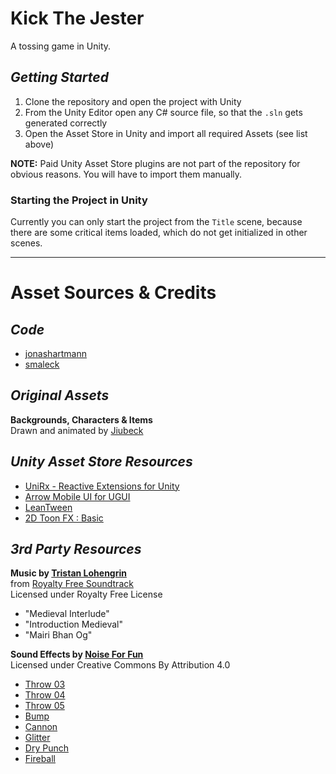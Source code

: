 # **Kick The Jester**

A tossing game in Unity.

## *Getting Started*
1. Clone the repository and open the project with Unity
2. From the Unity Editor open any C# source file, so that the `.sln` gets generated correctly
3. Open the Asset Store in Unity and import all required Assets (see list above)

**NOTE:** Paid Unity Asset Store plugins are not part of the repository for obvious reasons. You will have to import them manually.

### Starting the Project in Unity
Currently you can only start the project from the `Title` scene, because there are some critical items loaded, which do not get initialized in other scenes.

- - - -
# **Asset Sources & Credits**

## *Code*
* [jonashartmann](https://github.com/jonashartmann)
* [smaleck](https://github.com/SMaleck)


## *Original Assets*

**Backgrounds, Characters & Items**\
Drawn and animated by [Jiubeck](https://jiubeck.deviantart.com/)


## *Unity Asset Store Resources*
* [UniRx - Reactive Extensions for Unity](https://assetstore.unity.com/packages/tools/unirx-reactive-extensions-for-unity-17276)
* [Arrow Mobile UI for UGUI](https://assetstore.unity.com/packages/2d/gui/arrow-mobile-ui-for-ugui-64369)
* [LeanTween](https://assetstore.unity.com/packages/tools/animation/leantween-3595)
* [2D Toon FX : Basic](https://assetstore.unity.com/packages/vfx/particles/2d-toon-fx-basic-116228)


## *3rd Party Resources*

**Music by [Tristan Lohengrin](https://www.tristanlohengrin.fr/)**\
from [Royalty Free Soundtrack](https://tristanlohengrin.bandcamp.com/album/free-soundtrack)\
Licensed under Royalty Free License
* "Medieval Interlude"
* "Introduction Medieval"
* "Mairi Bhan Og"

**Sound Effects by [Noise For Fun](http://www.noiseforfun.com/)**\
Licensed under Creative Commons By Attribution 4.0

* [Throw 03](http://www.noiseforfun.com/2014-sound-effects/throw-03/)
* [Throw 04](http://www.noiseforfun.com/2014-sound-effects/throw-04/)
* [Throw 05](http://www.noiseforfun.com/2014-sound-effects/throw-05/)
* [Bump](http://www.noiseforfun.com/2013-sound-effects/bump/)
* [Cannon](http://www.noiseforfun.com/2012-sound-effects/cannon/)
* [Glitter](http://www.noiseforfun.com/2012-sound-effects/glitter/)
* [Dry Punch](www.noiseforfun.com/2012-sound-effects/dry-punch/)
* [Fireball](http://www.noiseforfun.com/2013-sound-effects/fireball/)